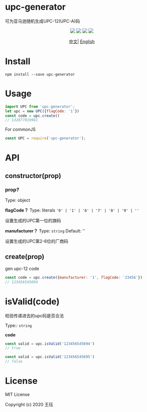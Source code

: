 # upc-generator
可为亚马逊随机生成UPC-12(UPC-A)码
<p align="center">
     <a href="https://travis-ci.org/wangjue666/upc-generator"><img src="https://travis-ci.org/wangjue666/upc-generator.svg?branch=master" /></a>
    <a></a>
    <a href="https://npmcharts.com/compare/upc-generator?minimal=true" rel="nofollow"><img src="https://img.shields.io/npm/dm/upc-generator.svg" style="max-width:100%;"></a>
    <a href="https://www.npmjs.com/package/upc-generator" rel="nofollow"><img src="https://img.shields.io/npm/v/upc-generator.svg" style="max-width:100%;"></a>
    <a href="https://www.npmjs.com/package/upc-generator" rel="nofollow"><img src="https://img.shields.io/npm/l/upc-generator.svg?style=flat" style="max-width:100%;"></a>
</p>

<p align="center">
<a href="./README_zh.md">中文</a>|
<a href="./README.md">English</a>
</p>

# Install

```shell
npm install --save upc-generator
```

# Usage

```javascript
import UPC from 'upc-generator';
let upc = new UPC({flagCode: '1'})
const code = upc.create()
// 132877019981
```

For commonJS

```javascript
const UPC = require('upc-generator');
```

# API
## constructor(prop)

### prop?

Type: object

**flagCode？**
Type: literals `'0' | '1' | '6' | '7' | '8' | '9' | ''` 

设置生成的UPC第一位的旗码

**manufacturer？**
Type: `string` Default: ''

设置生成的UPC第2-6位的厂商码


## create(prop)
gen upc-12 code
```javascript
const code = upc.create({manufacturer: '1', flagCode: '23456'})
// 123456545694
```

# isValid(code)

校验传递进去的upc码是否合法

Type:: `string`

**code**

```javascript
const valid = upc.isValid('123456545694')
// true

const valid = upc.isValid('123456545695')
// false

```

# License

MIT License

Copyright (c) 2020 王珏